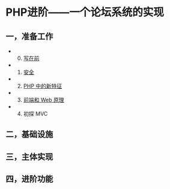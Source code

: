 # PHP进阶——一个论坛系统的实现

## 一，准备工作
* 0. [写在前](00-Before-Begin.md)
* 1. [安全](01-Security.md)
* 2. [PHP 中的新特征](02-New-Feature-Of-PHP.md)
* 3. [前端和 Web 原理](03-Web-Frontend.md)
* 4. 初探 MVC

## 二，基础设施

## 三，主体实现

## 四，进阶功能